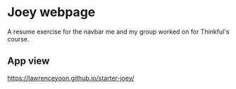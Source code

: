 # Joey webpage

A resume exercise for the navbar me and my group worked on for Thinkful's course.

## App view
https://lawrenceyoon.github.io/starter-joey/
